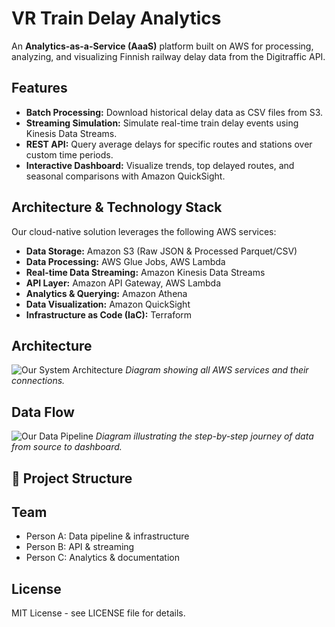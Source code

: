 # VR Train Delay Analytics

An **Analytics-as-a-Service (AaaS)** platform built on AWS for processing, analyzing, and visualizing Finnish railway delay data from the Digitraffic API.


## Features

*   **Batch Processing:** Download historical delay data as CSV files from S3.
*   **Streaming Simulation:** Simulate real-time train delay events using Kinesis Data Streams.
*   **REST API:** Query average delays for specific routes and stations over custom time periods.
*   **Interactive Dashboard:** Visualize trends, top delayed routes, and seasonal comparisons with Amazon QuickSight.


## Architecture & Technology Stack

Our cloud-native solution leverages the following AWS services:

*   **Data Storage:** Amazon S3 (Raw JSON & Processed Parquet/CSV)
*   **Data Processing:** AWS Glue Jobs, AWS Lambda
*   **Real-time Data Streaming:** Amazon Kinesis Data Streams
*   **API Layer:** Amazon API Gateway, AWS Lambda
*   **Analytics & Querying:** Amazon Athena
*   **Data Visualization:** Amazon QuickSight
*   **Infrastructure as Code (IaC):** Terraform


## Architecture

![Our System Architecture](docs/system-architecture.png)
*Diagram showing all AWS services and their connections.*


## Data Flow

![Our Data Pipeline](docs/data-flow.png)
*Diagram illustrating the step-by-step journey of data from source to dashboard.*


## 📁 Project Structure


## Team
- Person A: Data pipeline & infrastructure
- Person B: API & streaming
- Person C: Analytics & documentation


## License
MIT License - see LICENSE file for details.